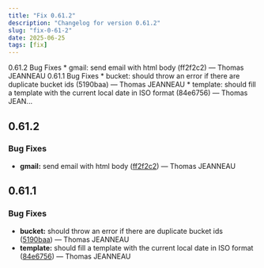 ```yaml
---
title: "Fix 0.61.2"
description: "Changelog for version 0.61.2"
slug: "fix-0-61-2"
date: 2025-06-25
tags: [fix]
---
```


<p class="before-truncate"> 0.61.2   Bug Fixes  * gmail: send email with html body (ff2f2c2) — Thomas JEANNEAU   0.61.1   Bug Fixes  * bucket: should throw an error if there are duplicate bucket ids (5190baa) — Thomas JEANNEAU * template: should fill a template with the current local date in ISO format (84e6756) — Thomas JEAN...</p>

<!-- truncate -->

## 0.61.2

### Bug Fixes

* **gmail:** send email with html body ([ff2f2c2](https://github.com/latechforce/engine/commit/ff2f2c2018b00878eff1310857753b8ee754052c)) — Thomas JEANNEAU

## 0.61.1

### Bug Fixes

* **bucket:** should throw an error if there are duplicate bucket ids ([5190baa](https://github.com/latechforce/engine/commit/5190baae18242b54be2721aa50dedbb6fe4b5056)) — Thomas JEANNEAU
* **template:** should fill a template with the current local date in ISO format ([84e6756](https://github.com/latechforce/engine/commit/84e67561cc5dd985815d4b66f406a2c948952844)) — Thomas JEANNEAU
